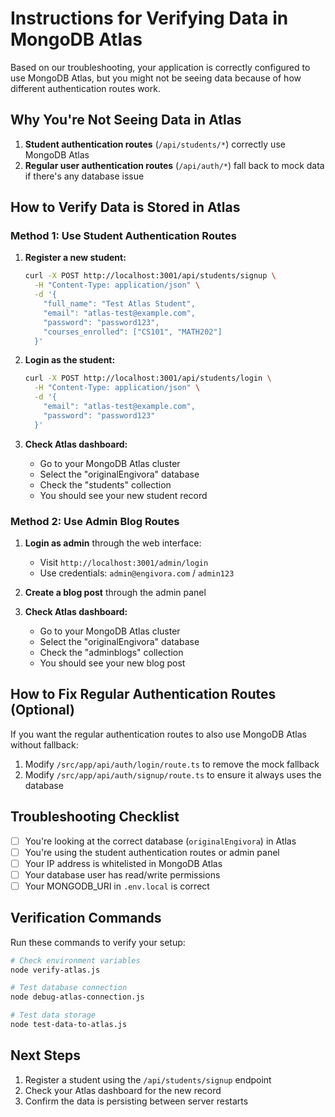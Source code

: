 # Instructions for Verifying Data in MongoDB Atlas

Based on our troubleshooting, your application is correctly configured to use MongoDB Atlas, but you might not be seeing data because of how different authentication routes work.

## Why You're Not Seeing Data in Atlas

1. **Student authentication routes** (`/api/students/*`) correctly use MongoDB Atlas
2. **Regular user authentication routes** (`/api/auth/*`) fall back to mock data if there's any database issue

## How to Verify Data is Stored in Atlas

### Method 1: Use Student Authentication Routes

1. **Register a new student:**
   ```bash
   curl -X POST http://localhost:3001/api/students/signup \
     -H "Content-Type: application/json" \
     -d '{
       "full_name": "Test Atlas Student",
       "email": "atlas-test@example.com",
       "password": "password123",
       "courses_enrolled": ["CS101", "MATH202"]
     }'
   ```

2. **Login as the student:**
   ```bash
   curl -X POST http://localhost:3001/api/students/login \
     -H "Content-Type: application/json" \
     -d '{
       "email": "atlas-test@example.com",
       "password": "password123"
     }'
   ```

3. **Check Atlas dashboard:**
   - Go to your MongoDB Atlas cluster
   - Select the "originalEngivora" database
   - Check the "students" collection
   - You should see your new student record

### Method 2: Use Admin Blog Routes

1. **Login as admin** through the web interface:
   - Visit `http://localhost:3001/admin/login`
   - Use credentials: `admin@engivora.com` / `admin123`

2. **Create a blog post** through the admin panel

3. **Check Atlas dashboard:**
   - Go to your MongoDB Atlas cluster
   - Select the "originalEngivora" database
   - Check the "adminblogs" collection
   - You should see your new blog post

## How to Fix Regular Authentication Routes (Optional)

If you want the regular authentication routes to also use MongoDB Atlas without fallback:

1. Modify `/src/app/api/auth/login/route.ts` to remove the mock fallback
2. Modify `/src/app/api/auth/signup/route.ts` to ensure it always uses the database

## Troubleshooting Checklist

- [ ] You're looking at the correct database (`originalEngivora`) in Atlas
- [ ] You're using the student authentication routes or admin panel
- [ ] Your IP address is whitelisted in MongoDB Atlas
- [ ] Your database user has read/write permissions
- [ ] Your MONGODB_URI in `.env.local` is correct

## Verification Commands

Run these commands to verify your setup:

```bash
# Check environment variables
node verify-atlas.js

# Test database connection
node debug-atlas-connection.js

# Test data storage
node test-data-to-atlas.js
```

## Next Steps

1. Register a student using the `/api/students/signup` endpoint
2. Check your Atlas dashboard for the new record
3. Confirm the data is persisting between server restarts